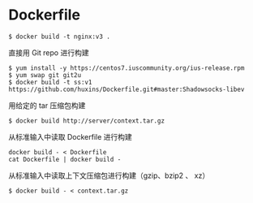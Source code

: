 # Dockerfile

```shell
$ docker build -t nginx:v3 .
```

直接用 Git repo 进行构建

```shell
$ yum install -y https://centos7.iuscommunity.org/ius-release.rpm
$ yum swap git git2u
$ docker build -t ss:v1 https://github.com/huxins/Dockerfile.git#master:Shadowsocks-libev
```

用给定的 tar 压缩包构建

```shell
$ docker build http://server/context.tar.gz
```

从标准输入中读取 Dockerfile 进行构建

```shell
docker build - < Dockerfile
cat Dockerfile | docker build -
```

从标准输入中读取上下文压缩包进行构建（gzip、bzip2 、 xz）

```shell
$ docker build - < context.tar.gz
```


